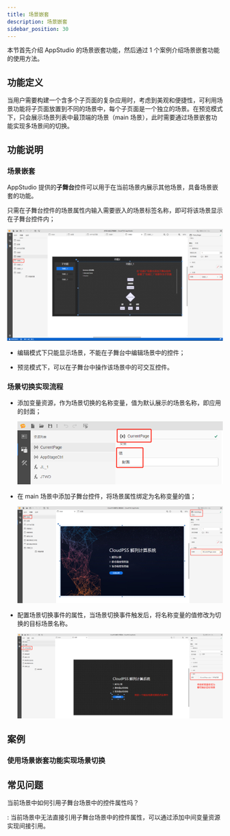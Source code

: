 ```yaml
---
title: 场景嵌套
description: 场景嵌套
sidebar_position: 30
---
```


本节首先介绍 AppStudio 的场景嵌套功能，然后通过 1 个案例介绍场景嵌套功能的使用方法。

## 功能定义

当用户需要构建一个含多个子页面的复杂应用时，考虑到美观和便捷性，可利用场景功能将子页面放置到不同的场景中，每个子页面是一个独立的场景。在预览模式下，只会展示场景列表中最顶端的场景（main 场景），此时需要通过场景嵌套功能实现多场景间的切换。

## 功能说明

### 场景嵌套

AppStudio 提供的**子舞台**控件可以用于在当前场景内展示其他场景，具备场景嵌套的功能。

只需在子舞台控件的场景属性内输入需要嵌入的场景标签名称，即可将该场景显示在子舞台控件内；

![子舞台控件](./1.png)

- 编辑模式下只能显示场景，不能在子舞台中编辑场景中的控件；

- 预览模式下，可以在子舞台中操作该场景中的可交互控件。

### 场景切换实现流程

- 添加变量资源，作为场景切换的名称变量，值为默认展示的场景名称，即应用的封面；

  ![子舞台控件](./2.png)

- 在 main 场景中添加子舞台控件，将场景属性绑定为名称变量的值；

  ![子舞台控件](./3.png)

- 配置场景切换事件的属性，当场景切换事件触发后，将名称变量的值修改为切换的目标场景名称。

  ![子舞台控件](./4.png)

## 案例

### 使用场景嵌套功能实现场景切换

## 常见问题

当前场景中如何引用子舞台场景中的控件属性吗？

:   当前场景中无法直接引用子舞台场景中的控件属性，可以通过添加中间变量资源实现间接引用。